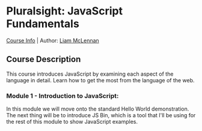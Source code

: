 # Pluralsight: JavaScript Fundamentals
[Course Info](https://www.pluralsight.com/courses/jscript-fundamentals) | Author: [Liam McLennan](https://www.pluralsight.com/authors/liam-mclennan)

## Course Description
This course introduces JavaScript by examining each aspect of the language in detail. Learn how to get the most from the language of the web. 

### Module 1 - Introduction to JavaScript:
In this module we will move onto the standard Hello World demonstration. The next thing will be to introduce JS Bin, which is a tool that I'll be using for the rest of this module to show JavaScript examples.